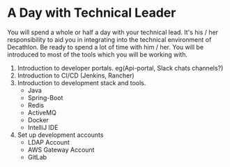 # A Day with Technical Leader
You will spend a whole or half a day with your technical lead. It's his / her responsibility to aid you in integrating into 
the technical environment of Decathlon. Be ready to spend a lot of time with him / her. You will be introduced to most of the tools which you will be working with. 

1. Introduction to developer portals. eg(Api-portal, Slack chats channels?)
2. Introduction to CI/CD (Jenkins, Rancher)
3. Introduction to development stack and tools.
    * Java    
    * Spring-Boot
    * Redis
    * ActiveMQ
    * Docker
    * IntelliJ IDE
5. Set up development accounts 
    * LDAP Account
    * AWS Gateway Account
    * GitLab